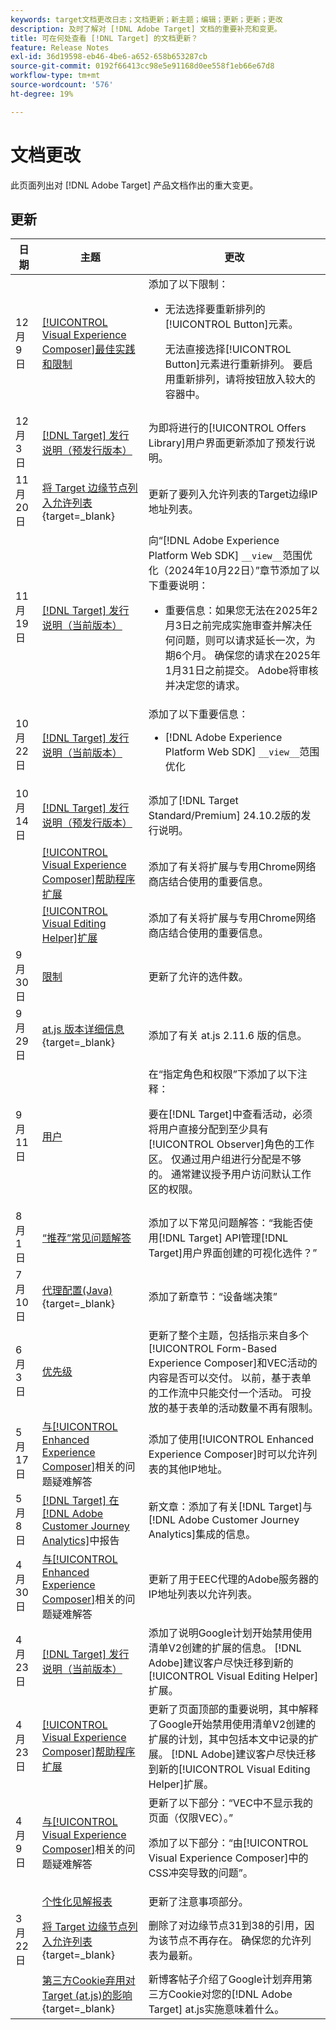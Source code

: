 ```yaml
---
keywords: target文档更改日志；文档更新；新主题；编辑；更新；更新；更改
description: 及时了解对 [!DNL Adobe Target] 文档的重要补充和变更。
title: 可在何处查看 [!DNL Target] 的文档更新？
feature: Release Notes
exl-id: 36d19598-eb46-4be6-a652-658b653287cb
source-git-commit: 0192f66413cc98e5e91168d0ee558f1eb66e67d8
workflow-type: tm+mt
source-wordcount: '576'
ht-degree: 19%

---
```


# 文档更改

此页面列出对 [!DNL Adobe Target] 产品文档作出的重大变更。

## 更新

| 日期 | 主题 | 更改 |
|--- |--- |--- |
| 12 月 9 日 | [[!UICONTROL Visual Experience Composer]最佳实践和限制](/help/main/c-experiences/c-visual-experience-composer/experience-composer-best-practices.md) | 添加了以下限制：<ul><li>无法选择要重新排列的[!UICONTROL Button]元素。<P>无法直接选择[!UICONTROL Button]元素进行重新排列。 要启用重新排列，请将按钮放入较大的容器中。</li></ul> |
| 12 月 3 日 | [[!DNL Target] 发行说明（预发行版本）](/help/main/r-release-notes/target-release-notes.md) | 为即将进行的[!UICONTROL Offers Library]用户界面更新添加了预发行说明。 |
| 11 月 20 日 | [将 Target 边缘节点列入允许列表](https://experienceleague.adobe.com/en/docs/target-dev/developer/implementation/privacy/allowlist-edges#target-edge-ip-addresses){target=_blank} | 更新了要列入允许列表的Target边缘IP地址列表。 |
| 11 月 19 日 | [[!DNL Target] 发行说明（当前版本）](/help/main/r-release-notes/release-notes.md) | 向“[!DNL Adobe Experience Platform Web SDK] `__view__`范围优化（2024年10月22日）”章节添加了以下重要说明：<ul><li>重要信息：如果您无法在2025年2月3日之前完成实施审查并解决任何问题，则可以请求延长一次，为期6个月。 确保您的请求在2025年1月31日之前提交。 Adobe将审核并决定您的请求。</li><ul> |
| 10 月 22 日 | [[!DNL Target] 发行说明（当前版本）](/help/main/r-release-notes/release-notes.md) | 添加了以下重要信息：<ul><li>[!DNL Adobe Experience Platform Web SDK] `__view__`范围优化</li></ul> |
| 10 月 14 日 | [[!DNL Target] 发行说明（预发行版本）](/help/main/r-release-notes/target-release-notes.md) | 添加了[!DNL Target Standard/Premium] 24.10.2版的发行说明。 |
|  | [[!UICONTROL Visual Experience Composer]帮助程序扩展](/help/main/c-experiences/c-visual-experience-composer/r-troubleshoot-composer/vec-helper-browser-extension.md) | 添加了有关将扩展与专用Chrome网络商店结合使用的重要信息。 |
|  | [[!UICONTROL Visual Editing Helper]扩展](/help/main/c-experiences/c-visual-experience-composer/r-troubleshoot-composer/visual-editing-helper-extension.md) | 添加了有关将扩展与专用Chrome网络商店结合使用的重要信息。 |
| 9 月 30 日 | [限制](/help/main/r-troubleshooting-target/target-limits.md) | 更新了允许的选件数。 |
| 9 月 29 日 | [at.js 版本详细信息](https://experienceleague.adobe.com/en/docs/target-dev/developer/client-side/at-js-implementation/target-atjs-versions){target=_blank} | 添加了有关 at.js 2.11.6 版的信息。 |
| 9 月 11 日 | [用户](/help/main/administrating-target/c-user-management/c-user-management/user-management.md) | 在“指定角色和权限”下添加了以下注释：<P> 要在[!DNL Target]中查看活动，必须将用户直接分配到至少具有[!UICONTROL Observer]角色的工作区。 仅通过用户组进行分配是不够的。 通常建议授予用户访问默认工作区的权限。 |
| 8 月 1 日 | [“推荐”常见问题解答](/help/main/c-recommendations/c-recommendations-faq/recommendations-faq.md) | 添加了以下常见问题解答：“我能否使用[!DNL Target] API管理[!DNL Target]用户界面创建的可视化选件？” |
| 7 月 10 日 | [代理配置(Java)](https://experienceleague.adobe.com/en/docs/target-dev/developer/server-side/java/proxy-configuration){target=_blank} | 添加了新章节：“设备端决策” |
| 6 月 3 日 | [优先级](/help/main/c-activities/priority.md) | 更新了整个主题，包括指示来自多个[!UICONTROL Form-Based Experience Composer]和VEC活动的内容是否可以交付。 以前，基于表单的工作流中只能交付一个活动。 可投放的基于表单的活动数量不再有限制。 |
| 5 月 17 日 | [与[!UICONTROL Enhanced Experience Composer]](/help/main/c-experiences/c-visual-experience-composer/r-troubleshoot-composer/troubleshooting-issues-related-to-the-enhanced-experience-composer-eec.md)相关的问题疑难解答 | 添加了使用[!UICONTROL Enhanced Experience Composer]时可以允许列表的其他IP地址。 |
| 5 月 8 日 | [[!DNL Target] 在 [!DNL Adobe Customer Journey Analytics]](/help/main/c-integrating-target-with-mac/cja/target-reporting-in-cja.md)中报告 | 新文章：添加了有关[!DNL Target]与[!DNL Adobe Customer Journey Analytics]集成的信息。 |
| 4 月 30 日 | [与[!UICONTROL Enhanced Experience Composer]](/help/main/c-experiences/c-visual-experience-composer/r-troubleshoot-composer/troubleshooting-issues-related-to-the-enhanced-experience-composer-eec.md)相关的问题疑难解答 | 更新了用于EEC代理的Adobe服务器的IP地址列表以允许列表。 |
| 4 月 23 日 | [[!DNL Target] 发行说明（当前版本）](/help/main/r-release-notes/release-notes.md) | 添加了说明Google计划开始禁用使用清单V2创建的扩展的信息。 [!DNL Adobe]建议客户尽快迁移到新的[!UICONTROL Visual Editing Helper]扩展。 |
| 4 月 23 日 | [[!UICONTROL Visual Experience Composer]帮助程序扩展](/help/main/c-experiences/c-visual-experience-composer/r-troubleshoot-composer/vec-helper-browser-extension.md) | 更新了页面顶部的重要说明，其中解释了Google开始禁用使用清单V2创建的扩展的计划，其中包括本文中记录的扩展。 [!DNL Adobe]建议客户尽快迁移到新的[!UICONTROL Visual Editing Helper]扩展。 |
| 4 月 9 日 | [与[!UICONTROL Visual Experience Composer]](/help/main/c-experiences/c-visual-experience-composer/r-troubleshoot-composer/troubleshooting-issues-related-to-the-visual-experience-composer-vec.md)相关的问题疑难解答 | 更新了以下部分：“VEC中不显示我的页面（仅限VEC）。”<P>添加了以下部分：“由[!UICONTROL Visual Experience Composer]中的CSS冲突导致的问题”。 |
|  | [个性化见解报表](/help/main/c-reports/c-personalization-insights-reports/personalization-insights-reports.md) | 更新了注意事项部分。 |
| 3 月 22 日 | [将 Target 边缘节点列入允许列表](https://experienceleague.adobe.com/en/docs/target-dev/developer/implementation/privacy/allowlist-edges){target=_blank} | 删除了对边缘节点31到38的引用，因为该节点不再存在。 确保您的允许列表为最新。 |
|  | [第三方Cookie弃用对Target (at.js)的影响](https://experienceleague.adobe.com/docs/target-dev/assets/third_party_cookie_deprecation){target=_blank} | 新博客帖子介绍了Google计划弃用第三方Cookie对您的[!DNL Adobe Target] at.js实施意味着什么。 |